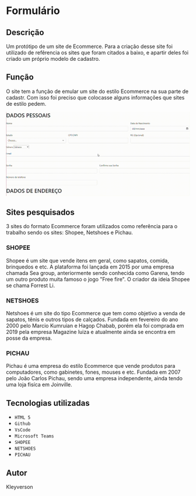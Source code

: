# Formulário

## Descrição
Um protótipo de um site de Ecommerce. Para a criação desse site foi utilizado de refêrencia os sites que foram citados a baixo, e apartir deles foi criado um próprio modelo de cadastro.

## Função
O site tem a função de emular um site do estilo Ecommerce na sua parte de cadastr. Com isso foi preciso que colocasse alguns informações que sites de estilo pedem.

![Site](vdi/merc.gif)

## Sites pesquisados
3 sites do formato Ecommerce foram utilizados como referência para o trabalho sendo os sites: Shopee, Netshoes e Pichau. 

### SHOPEE
Shopee é um site que vende itens em geral, como sapatos, comida, brinquedos e etc. A plataforma foi lançada em 2015 por uma empresa chamada Sea group, anteriormente sendo conhecida como Garena, tendo um outro produto muita famoso o jogo "Free fire". O criador da ideia Shopee se chama Forrest Li.

### NETSHOES
Netshoes é um site do tipo Ecommerce que tem como objetivo a venda de sapatos, tênis e outros tipos de calçados. Fundada em fevereiro do ano 2000 pelo Marcio Kumruian e Hagop Chabab, porém ela foi comprada em 2019 pela empresa Magazine luiza e atualmente ainda se encontra em posse da empresa.

### PICHAU
Pichau é uma empresa do estilo Ecommerce que vende produtos para computadores, como gabinetes, fones, mouses e etc. Fundada em 2007 pelo João Carlos Pichau, sendo uma empresa independente, ainda tendo uma loja fisíca em Joinville.

## Tecnologias utilizadas 

* ``HTML 5``
* ``Github``
* ``VsCode``
* ``Microsoft Teams``
* ``SHOPEE ``
* ``NETSHOES ``
* ``PICHAU``

## Autor 
Kleyverson
